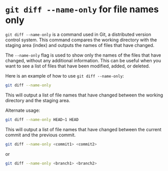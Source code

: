# `git diff --name-only` for file names only

`git diff --name-only` is a command used in Git, a distributed version control system. This command compares the working directory with the staging area (index) and outputs the names of files that have changed.

The `--name-only` flag is used to show only the names of the files that have changed, without any additional information. This can be useful when you want to see a list of files that have been modified, added, or deleted.

Here is an example of how to use `git diff --name-only`:

```bash
git diff --name-only
```

This will output a list of file names that have changed between the working directory and the staging area.

Alternate usage:

```bash
git diff --name-only HEAD~1 HEAD
```

This will output a list of file names that have changed between the current commit and the previous commit.

```bash
git diff --name-only <commit1> <commit2>
```

or

```bash
git diff --name-only <branch1> <branch2>
```
